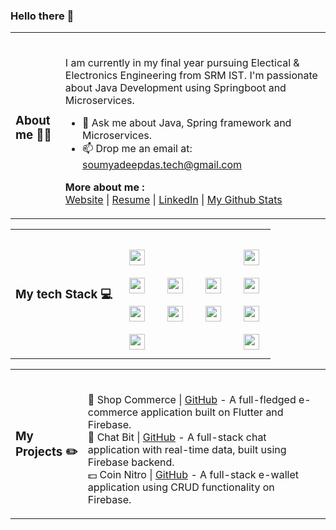 ### Hello there 👋
<!--
### More about me ⚡

- **Here's a better way to learn more about me. Fire🔥 up your TERMINAL and hit enter on the following command:**

- **NOW**, if you are curious as to how that happened, there's a repository down there that **TELLS** you just that.😁

### 📜 License

Yeah don't WORRY about it. To my best possible extent under law, I have waived all copyright and related or neighboring rights to this work. So, Fork away!! -->

<table>
<tr>
<td>
<h3>About me 👨‍💻</h3>
</td>
<td>
<br/>

I am currently in my final year pursuing Electical & Electronics Engineering from SRM IST. I'm passionate about Java Development using Springboot and Microservices.
<br/>

- 💬 Ask me about Java, Spring framework and Microservices.<br/>
- 📫 Drop me an email at: [soumyadeepdas.tech@gmail.com](soumyadeepdas.tech@gmail.com)<br/>

<b>More about me :</b><br>
[Website]() | [Resume]() | [LinkedIn](https://www.linkedin.com/in/soumya0021/) | [My Github Stats](https://profile-summary-for-github.com/user/soumyadeep6845)

</td>
</tr>
</table>
<table>
<tr>
<td>
<h3>My tech Stack 💻</h3>
</td>
<td>
<br>
<img style="margin: 10px" src="https://img.shields.io/badge/java-%23ED8B00.svg?style=for-the-badge&logo=openjdk&logoColor=white" height="25" />
<br>
<img style="margin: 10px" src="https://img.shields.io/badge/c++-%2300599C.svg?style=for-the-badge&logo=c%2B%2B&logoColor=white" height="25" />
<br>
<img style="margin: 10px" src="https://img.shields.io/badge/markdown-%23000000.svg?style=for-the-badge&logo=markdown&logoColor=white" height="25" />
<br>
  <img style="margin: 10px" src="https://img.shields.io/badge/github-%23121011.svg?style=for-the-badge&logo=github&logoColor=white" height="25" />
<br>
</td>
<td>
<br>
<img style="margin: 10px" src="https://img.shields.io/badge/html5-%23E34F26.svg?style=for-the-badge&logo=html5&logoColor=white" height="25" />
<br>
  <img style="margin: 10px" src="https://img.shields.io/badge/css3-%231572B6.svg?style=for-the-badge&logo=css3&logoColor=white" height="25" />
<br>
</td>
<td>
<br>
<img style="margin: 10px" src="https://img.shields.io/badge/firebase-%23039BE5.svg?style=for-the-badge&logo=firebase" height="25" />
<br>
<img style="margin: 10px" src="https://img.shields.io/badge/mysql-%2300f.svg?style=for-the-badge&logo=mysql&logoColor=white" height="25" />
<br>
</td>
<td>
<br>
<img style="margin: 10px" src="https://img.shields.io/badge/spring-%236DB33F.svg?style=for-the-badge&logo=spring&logoColor=white" height="25" />
<br>
<img style="margin: 10px" src="https://img.shields.io/badge/Apache%20Maven-C71A36?style=for-the-badge&logo=Apache%20Maven&logoColor=white" height="25" />
<br>
<img style="margin: 10px" src="https://img.shields.io/badge/apache%20tomcat-%23F8DC75.svg?style=for-the-badge&logo=apache-tomcat&logoColor=black" height="25" />
<br>
<img style="margin: 10px" src="https://img.shields.io/badge/Hibernate-59666C?style=for-the-badge&logo=Hibernate&logoColor=white" height="25" />
<br>
</td>
</tr>
</table>
<table>
<tr>
<td>
<h3>My Projects ✏️</h3>
</td>
<td>
<br>

🛒 Shop Commerce | [GitHub](https://github.com/soumyadeep6845/Shop-Commerce) - A full-fledged e-commerce application built on Flutter and Firebase.<br>
💭 Chat Bit | [GitHub](https://github.com/soumyadeep6845/Chat-Bit) - A full-stack chat application with real-time data, built using Firebase backend.<br>
💵 Coin Nitro | [GitHub](https://github.com/soumyadeep6845/Coin-Nitro) - A full-stack e-wallet application using CRUD functionality on Firebase.<br>
</td>
</tr>
</table>
